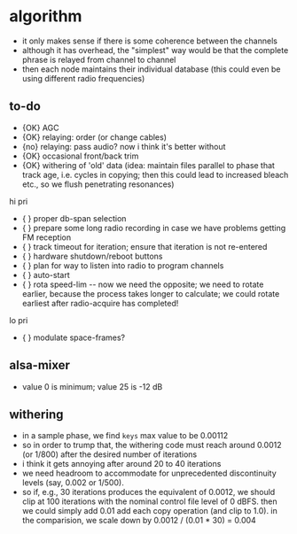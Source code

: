 # algorithm

- it only makes sense if there is some coherence between the channels
- although it has overhead, the "simplest" way would be that the complete
  phrase is relayed from channel to channel
- then each node maintains their individual database (this could even be
  using different radio frequencies)

## to-do

- {OK} AGC
- {OK} relaying: order (or change cables)
- {no} relaying: pass audio? now i think it's better without
- {OK} occasional front/back trim
- {OK} withering of 'old' data (idea: maintain files parallel to phase that track age, i.e. cycles in copying;
  then this could lead to increased bleach etc., so we flush penetrating resonances)

hi pri

- {  } proper db-span selection
- {  } prepare some long radio recording in case we have problems getting FM reception
- {  } track timeout for iteration; ensure that iteration is not re-entered
- {  } hardware shutdown/reboot buttons
- {  } plan for way to listen into radio to program channels
- {  } auto-start
- {  } rota speed-lim -- now we need the opposite; we need to rotate earlier, because the process
       takes longer to calculate; we could rotate earliest after radio-acquire has completed!

lo pri

- {  } modulate space-frames?

## alsa-mixer

- value 0 is minimum; value 25 is -12 dB

## withering

- in a sample phase, we find `keys` max value to be 0.00112
- so in order to trump that, the withering code must reach around 0.0012 (or 1/800) after
  the desired number of iterations
- i think it gets annoying after around 20 to 40 iterations
- we need headroom to accommodate for unprecedented discontinuity levels (say, 0.002 or 1/500).
- so if, e.g., 30 iterations produces the equivalent of 0.0012, we should clip at 100 iterations
  with the nominal control file level of 0 dBFS. then we could simply add 0.01 add each copy operation
  (and clip to 1.0). in the comparision, we scale down by 0.0012 / (0.01 * 30) = 0.004
